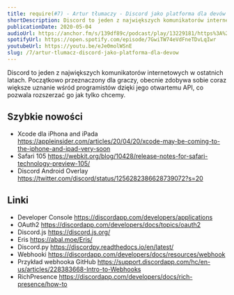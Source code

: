 ```yaml
---
title: require(#7) - Artur tłumaczy - Discord jako platforma dla devów
shortDescription: Discord to jeden z największych komunikatorów internetowych w ostatnich latach. Początkowo przeznaczony dla graczy, obecnie zdobywa sobie coraz większe uznanie wśród programistów dzięki jego otwartemu API, co pozwala rozszerzać go jak tylko chcemy.
publicationDate: 2020-05-04
audioUrl: https://anchor.fm/s/139df89c/podcast/play/13229181/https%3A%2F%2Fd3ctxlq1ktw2nl.cloudfront.net%2Fproduction%2F2020-4-3%2F69757402-44100-2-3bc46ef054bef.mp3
spotifyUrl: https://open.spotify.com/episode/7GwiTW74eVdFneTDvLqIwr
youtubeUrl: https://youtu.be/eJe0molWSnE
slug: /7/artur-tlumacz-discord-jako-platforma-dla-devow
---
```


Discord to jeden z największych komunikatorów internetowych w ostatnich latach. Początkowo przeznaczony dla graczy, obecnie zdobywa sobie coraz większe uznanie wśród programistów dzięki jego otwartemu API, co pozwala rozszerzać go jak tylko chcemy.

## Szybkie nowości

- Xcode dla iPhona and iPada https://appleinsider.com/articles/20/04/20/xcode-may-be-coming-to-the-iphone-and-ipad-very-soon
- Safari 105 https://webkit.org/blog/10428/release-notes-for-safari-technology-preview-105/
- Discord Android Overlay https://twitter.com/discord/status/1256282386628739072?s=20

## Linki

- Developer Console https://discordapp.com/developers/applications
- OAuth2 https://discordapp.com/developers/docs/topics/oauth2
- Discord.js https://discord.js.org/
- Eris https://abal.moe/Eris/
- Discord.py https://discordpy.readthedocs.io/en/latest/
- Webhooki https://discordapp.com/developers/docs/resources/webhook
- Przykład webhooka GitHub https://support.discordapp.com/hc/en-us/articles/228383668-Intro-to-Webhooks
- RichPresence https://discordapp.com/developers/docs/rich-presence/how-to
